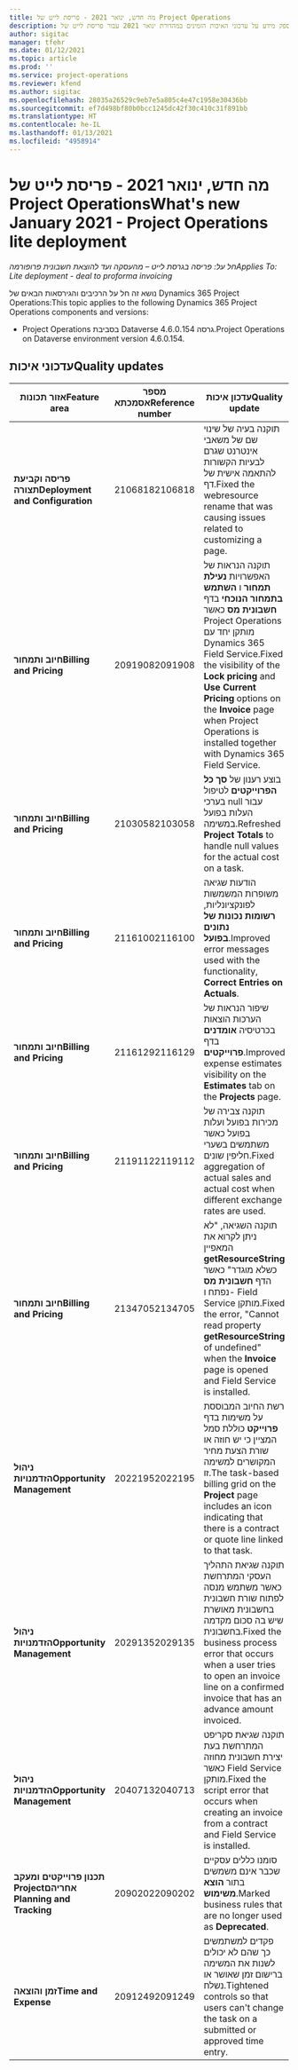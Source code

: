 ```yaml
---
title: מה חדש, ינואר 2021 - פריסת לייט של Project Operations
description: נושא זה מספק מידע על עדכוני האיכות הזמינים במהדורת ינואר 2021 עבור פריסת לייט של Project Operations.
author: sigitac
manager: tfehr
ms.date: 01/12/2021
ms.topic: article
ms.prod: ''
ms.service: project-operations
ms.reviewer: kfend
ms.author: sigitac
ms.openlocfilehash: 28035a26529c9eb7e5a805c4e47c1958e30436bb
ms.sourcegitcommit: ef7d498bf80b0bcc1245dc42f30c410c31f891bb
ms.translationtype: HT
ms.contentlocale: he-IL
ms.lasthandoff: 01/13/2021
ms.locfileid: "4958914"
---
```

# <a name="whats-new-january-2021---project-operations-lite-deployment"></a><span data-ttu-id="11909-103">מה חדש, ינואר 2021 - פריסת לייט של Project Operations</span><span class="sxs-lookup"><span data-stu-id="11909-103">What's new January 2021 - Project Operations lite deployment</span></span>


<span data-ttu-id="11909-104">_חל על: פריסה בגרסת לייט – מהעסקה ועד להוצאת חשבונית פרופורמה_</span><span class="sxs-lookup"><span data-stu-id="11909-104">_Applies To: Lite deployment - deal to proforma invoicing_</span></span>

<span data-ttu-id="11909-105">נושא זה חל על הרכיבים והגירסאות הבאים של Dynamics 365 Project Operations:</span><span class="sxs-lookup"><span data-stu-id="11909-105">This topic applies to the following Dynamics 365 Project Operations components and versions:</span></span>

  - <span data-ttu-id="11909-106">Project Operations בסביבת Dataverse גרסה 4.6.0.154.</span><span class="sxs-lookup"><span data-stu-id="11909-106">Project Operations on Dataverse environment version 4.6.0.154.</span></span>
  
## <a name="quality-updates"></a><span data-ttu-id="11909-107">עדכוני איכות</span><span class="sxs-lookup"><span data-stu-id="11909-107">Quality updates</span></span>

| <span data-ttu-id="11909-108">**אזור תכונות**</span><span class="sxs-lookup"><span data-stu-id="11909-108">**Feature area**</span></span> | <span data-ttu-id="11909-109">**מספר אסמכתא**</span><span class="sxs-lookup"><span data-stu-id="11909-109">**Reference number**</span></span> | <span data-ttu-id="11909-110">**עדכון איכות**</span><span class="sxs-lookup"><span data-stu-id="11909-110">**Quality update**</span></span> |
| --- | --- | --- |
| <span data-ttu-id="11909-111">**פריסה וקביעת תצורה**</span><span class="sxs-lookup"><span data-stu-id="11909-111">**Deployment and Configuration**</span></span> | <span data-ttu-id="11909-112">2106818</span><span class="sxs-lookup"><span data-stu-id="11909-112">2106818</span></span> | <span data-ttu-id="11909-113">תוקנה בעיה של שינוי שם של משאבי אינטרנט שגרם לבעיות הקשורות להתאמה אישית של דף.</span><span class="sxs-lookup"><span data-stu-id="11909-113">Fixed the webresource rename that was causing issues related to customizing a page.</span></span> |
| <span data-ttu-id="11909-114">**חיוב ותמחור**</span><span class="sxs-lookup"><span data-stu-id="11909-114">**Billing and Pricing**</span></span> | <span data-ttu-id="11909-115">2091908</span><span class="sxs-lookup"><span data-stu-id="11909-115">2091908</span></span> | <span data-ttu-id="11909-116">תוקנה הנראות של האפשרויות **נעילת תמחור** ו **השתמש בתמחור הנוכחי** בדף **חשבונית מס** כאשר Project Operations מותקן יחד עם Dynamics 365 Field Service.</span><span class="sxs-lookup"><span data-stu-id="11909-116">Fixed the visibility of the **Lock pricing** and **Use Current Pricing** options on the **Invoice** page when Project Operations is installed together with Dynamics 365 Field Service.</span></span> |
| <span data-ttu-id="11909-117">**חיוב ותמחור**</span><span class="sxs-lookup"><span data-stu-id="11909-117">**Billing and Pricing**</span></span> | <span data-ttu-id="11909-118">2103058</span><span class="sxs-lookup"><span data-stu-id="11909-118">2103058</span></span> | <span data-ttu-id="11909-119">בוצע רענון של **סך כל הפרוייקטים** לטיפול בערכי null עבור העלות בפועל במשימה.</span><span class="sxs-lookup"><span data-stu-id="11909-119">Refreshed **Project Totals** to handle null values for the actual cost on a task.</span></span> |
| <span data-ttu-id="11909-120">**חיוב ותמחור**</span><span class="sxs-lookup"><span data-stu-id="11909-120">**Billing and Pricing**</span></span> | <span data-ttu-id="11909-121">2116100</span><span class="sxs-lookup"><span data-stu-id="11909-121">2116100</span></span> | <span data-ttu-id="11909-122">הודעות שגיאה משופרות המשמשות לפונקציונליות, **רשומות נכונות של נתונים בפועל**.</span><span class="sxs-lookup"><span data-stu-id="11909-122">Improved error messages used with the functionality, **Correct Entries on Actuals**.</span></span> |
| <span data-ttu-id="11909-123">**חיוב ותמחור**</span><span class="sxs-lookup"><span data-stu-id="11909-123">**Billing and Pricing**</span></span> | <span data-ttu-id="11909-124">2116129</span><span class="sxs-lookup"><span data-stu-id="11909-124">2116129</span></span> | <span data-ttu-id="11909-125">שיפור הנראות של הערכות הוצאות בכרטיסיה **אומדנים** בדף **פרוייקטים**.</span><span class="sxs-lookup"><span data-stu-id="11909-125">Improved expense estimates visibility on the **Estimates** tab on the **Projects** page.</span></span> |
| <span data-ttu-id="11909-126">**חיוב ותמחור**</span><span class="sxs-lookup"><span data-stu-id="11909-126">**Billing and Pricing**</span></span> | <span data-ttu-id="11909-127">2119112</span><span class="sxs-lookup"><span data-stu-id="11909-127">2119112</span></span> | <span data-ttu-id="11909-128">תוקנה צבירה של מכירות בפועל ועלות בפועל כאשר משתמשים בשערי חליפין שונים.</span><span class="sxs-lookup"><span data-stu-id="11909-128">Fixed aggregation of actual sales and actual cost when different exchange rates are used.</span></span> |
| <span data-ttu-id="11909-129">**חיוב ותמחור**</span><span class="sxs-lookup"><span data-stu-id="11909-129">**Billing and Pricing**</span></span> | <span data-ttu-id="11909-130">2134705</span><span class="sxs-lookup"><span data-stu-id="11909-130">2134705</span></span> | <span data-ttu-id="11909-131">תוקנה השגיאה, "לא ניתן לקרוא את המאפיין **getResourceString** כשלא מוגדר" כאשר הדף **חשבונית מס** נפתח ו- Field Service מותקן.</span><span class="sxs-lookup"><span data-stu-id="11909-131">Fixed the error, "Cannot read property **getResourceString** of undefined" when the **Invoice** page is opened and Field Service is installed.</span></span> |
| <span data-ttu-id="11909-132">**ניהול הזדמנויות**</span><span class="sxs-lookup"><span data-stu-id="11909-132">**Opportunity Management**</span></span> | <span data-ttu-id="11909-133">2022195</span><span class="sxs-lookup"><span data-stu-id="11909-133">2022195</span></span> | <span data-ttu-id="11909-134">רשת החיוב המבוססת על משימות בדף **פרוייקט** כוללת סמל המציין כי יש חוזה או שורת הצעת מחיר המקושרים למשימה זו.</span><span class="sxs-lookup"><span data-stu-id="11909-134">The task-based billing grid on the **Project** page includes an icon indicating that there is a contract or quote line linked to that task.</span></span> |
| <span data-ttu-id="11909-135">**ניהול הזדמנויות**</span><span class="sxs-lookup"><span data-stu-id="11909-135">**Opportunity Management**</span></span> | <span data-ttu-id="11909-136">2029135</span><span class="sxs-lookup"><span data-stu-id="11909-136">2029135</span></span> | <span data-ttu-id="11909-137">תוקנה שגיאת התהליך העסקי המתרחשת כאשר משתמש מנסה לפתוח שורת חשבונית בחשבונית מאושרת שיש בה סכום מקדמה בחשבונית.</span><span class="sxs-lookup"><span data-stu-id="11909-137">Fixed the business process error that occurs when a user tries to open an invoice line on a confirmed invoice that has an advance amount invoiced.</span></span> |
| <span data-ttu-id="11909-138">**ניהול הזדמנויות**</span><span class="sxs-lookup"><span data-stu-id="11909-138">**Opportunity Management**</span></span> | <span data-ttu-id="11909-139">2040713</span><span class="sxs-lookup"><span data-stu-id="11909-139">2040713</span></span> | <span data-ttu-id="11909-140">תוקנה שגיאת סקריפט המתרחשת בעת יצירת חשבונית מחוזה כאשר Field Service מותקן.</span><span class="sxs-lookup"><span data-stu-id="11909-140">Fixed the script error that occurs when creating an invoice from a contract and Field Service is installed.</span></span> |
| <span data-ttu-id="11909-141">**‏‫תכנון פרוייקטים ומעקב אחריהם**</span><span class="sxs-lookup"><span data-stu-id="11909-141">**Project Planning and Tracking**</span></span> | <span data-ttu-id="11909-142">2090202</span><span class="sxs-lookup"><span data-stu-id="11909-142">2090202</span></span> | <span data-ttu-id="11909-143">סומנו כללים עסקיים שכבר אינם משמשים בתור **הוצא משימוש**.</span><span class="sxs-lookup"><span data-stu-id="11909-143">Marked business rules that are no longer used as **Deprecated**.</span></span> |
| <span data-ttu-id="11909-144">**זמן והוצאה**</span><span class="sxs-lookup"><span data-stu-id="11909-144">**Time and Expense**</span></span> | <span data-ttu-id="11909-145">2091249</span><span class="sxs-lookup"><span data-stu-id="11909-145">2091249</span></span> | <span data-ttu-id="11909-146">פקדים למשתמשים כך שהם לא יכולים לשנות את המשימה ברישום זמן שאושר או נשלח.</span><span class="sxs-lookup"><span data-stu-id="11909-146">Tightened controls so that users can't change the task on a submitted or approved time entry.</span></span> |
